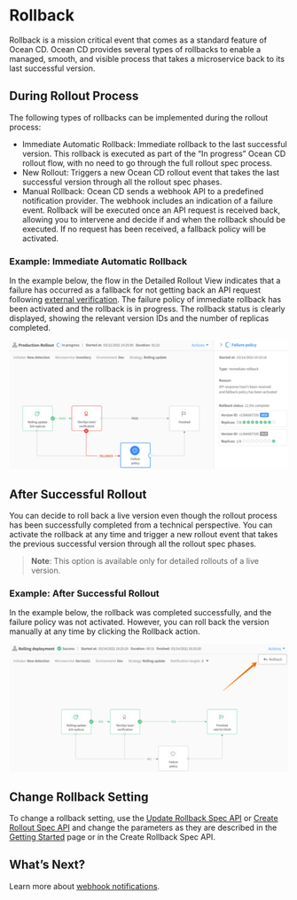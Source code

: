 <meta name="robots" content="noindex">

# Rollback

Rollback is a mission critical event that comes as a standard feature of Ocean CD. Ocean CD provides several types of rollbacks to enable a managed, smooth, and visible process that takes a microservice back to its last successful version.

## During Rollout Process

The following types of rollbacks can be implemented during the rollout process:
- Immediate Automatic Rollback: Immediate rollback to the last successful version. This rollback is executed as part of the “In progress” Ocean CD rollout flow, with no need to go through the full rollout spec process.
- New Rollout: Triggers a new Ocean CD rollout event that takes the last successful version through all the rollout spec phases.
- Manual Rollback: Ocean CD sends a webhook API to a predefined notification provider. The webhook includes an indication of a failure event. Rollback will be executed once an API request is received back, allowing you to intervene and decide if and when the rollback should be executed. If no request has been received, a fallback policy will be activated.

### Example: Immediate Automatic Rollback

In the example below, the flow in the Detailed Rollout View indicates that a failure has occurred as a fallback for not getting back an API request following [external verification](ocean-cd/features/external-verifications). The failure policy of immediate rollback has been activated and the rollback is in progress. The rollback status is clearly displayed, showing the relevant version IDs and the number of replicas completed.

<img src="/ocean-cd/_media/features-rollback-01.png" />

## After Successful Rollout

You can decide to roll back a live version even though the rollout process has been successfully completed from a technical perspective. You can activate the rollback at any time and trigger a new rollout event that takes the previous successful version through all the rollout spec phases.

> **Note**: This option is available only for detailed rollouts of a live version.

### Example: After Successful Rollout

In the example below, the rollback was completed successfully, and the failure policy was not activated. However, you can roll back the version manually at any time by clicking the Rollback action.

<img src="/ocean-cd/_media/features-rollback-02.png" />

## Change Rollback Setting

To change a rollback setting, use the [Update Rollback Spec API](https://docs.spot.io/api/#operation/OceanCDRolloutSpecUpdate) or [Create Rollout Spec API](https://docs.spot.io/api/#operation/OceanCDRolloutSpecCreate) and change the parameters as they are described in the [Getting Started](ocean-cd/getting-started/) page or in the Create Rollback Spec API.

## What’s Next?

Learn more about [webhook notifications](ocean-cd/features/webhook-notifications).
